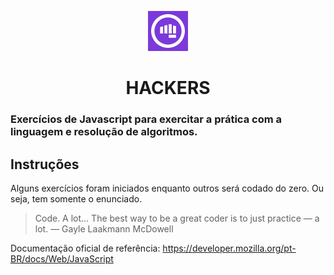 <p align="center">
  <img alt="Gama" height="64" src="./logo.png">
</p>

<h1 align="center">HACKERS</h1>

### Exercícios de Javascript para exercitar a prática com a linguagem e resolução de algoritmos.

## Instruções


Alguns exercícios foram iniciados enquanto outros será codado do zero.
Ou seja, tem somente o enunciado.

>Code. A lot… The best way to be a great coder is to just practice — a 
>lot. — Gayle Laakmann McDowell

Documentação oficial de referência: https://developer.mozilla.org/pt-BR/docs/Web/JavaScript
